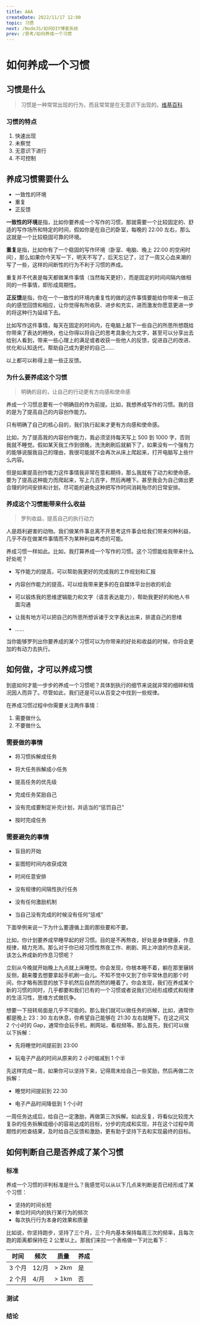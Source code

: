 ```yaml
---
title: AAA
createDate: 2022/11/17 12:00
topic: 习惯
next: /NodeJS/如何DIY博客系统
prev: /思考/如何养成一个习惯
---
```


# 如何养成一个习惯

## 习惯是什么

> 习惯是一种常常出现的行为，而且常常是在无意识下出现的。[维基百科](https://zh.wikipedia.org/zh-cn/%E4%B9%A0%E6%83%AF)

### 习惯的特点

1. 快速出现
2. 未察觉
3. 无意识下进行
4. 不可控制

## 养成习惯需要什么

- 一致性的环境
- 重复
- 正反馈

**一致性的环境**是指，比如你要养成一个写作的习惯，那就需要一个比较固定的、舒适的写作场所和特定的时间，假如你是在自己的卧室，每晚的 22:00 左右，那么这就是一个比较稳固可靠的环境。

**重复**是指，比如你有了一个稳固的写作环境（卧室、电脑、晚上 22:00 的空闲时间），那么如果你今天写一下，明天不写了，后天忘记了，过了一周又心血来潮的写了一些，这样的间断性的行为不利于习惯的养成。

重复并不代表是每天都做某件事情（当然每天更好），而是固定的时间间隔内做相同的一件事情，即形成周期性。

**正反馈**是指，你在一个一致性的环境内重复性的做的这件事情要能给你带来一些正向的感觉回馈和相应，让你觉得有所收获、进步和充实，进而激发你愿意更进一步的将这种行为延续下去。

比如写作这件事情，每天在固定的时间内，在电脑上敲下一些自己的所思所想既给你带来了表达的畅快，也让你得以将自己的思考具象化为文字，甚至可以分享出去给别人看到，带来一些心理上的满足或者收获一些他人的反馈，促进自己的改进、优化和认知迭代，帮助自己成为更好的自己……

以上都可以称得上是一些正反馈。

### 为什么要养成这个习惯

> 明确的目的，让自己的行动更有方向感和使命感

养成一个习惯总要有一个明确目的作为前提。比如，我想养成写作的习惯。我的目的是为了提高自己的内容创作能力。

只有明确了自己的核心目的，我们执行起来才更有方向感和使命感。

比如，为了提高我的内容创作能力，我必须坚持每天写上 500 到 1000 字，否则我就不睡觉。假如某天我工作到很晚，洗洗刷刷后就躺下了，如果没有一个强有力的能够说服我自己的理由，我很可能就不会再次从床上爬起来，打开电脑写上些什么内容。

但是如果提高创作能力这件事情我非常在意和期待，那么我就有了动力和使命感，要为了提高这种能力而爬起来，写上几百字，然后再睡下。甚至我会为自己做出更合理的时间安排和计划，尽可能的避免这种把写作时间消耗殆尽的日常安排。

### 养成这个习惯能带来什么收益

> 罗列收益，提高自己的执行动力

人是趋利避害的动物。我们做某件事总离不开思考这件事会给我们带来何种利益，几乎不存在做某件事情而不为某种利益考虑的可能。

养成习惯一样如此。比如，我打算养成一个写作的习惯。这个习惯能给我带来什么好处呢？

- 写作能力的提高，可以帮助我更好的完成我的工作规划和汇报

- 内容创作能力的提高，可以给我带来更多的在自媒体平台创收的机会

- 可以锻炼我的思维逻辑能力和文字（语言表达能力），帮助我更好的和他人书面沟通

- 让我有地方可以把自己的所思所想诉诸于文字表达出来，排遣自己的思绪

- ……

当你能够罗列出你要养成的某个习惯可以为你带来的好处和收益的时候，你将会更加的有动力去执行。

## 如何做，才可以养成习惯

到底如何才能一步步的养成一个习惯呢？具体到执行的细节来说就非常的细碎和情况因人而异了。尽管如此，我们还是可以从百变之中找到一些规律。

在养成习惯过程中你需要关注两件事情：

1. 需要做什么
2. 不要做什么

### 需要做的事情

- 将习惯拆解成任务

- 将大任务拆解成小任务

- 提高任务的优先级

- 完成任务奖励自己

- 没有完成要制定补完计划，并适当的“惩罚自己”

- 按时完成任务

### 需要避免的事情

- 盲目的开始

- 妄图短时间内收获成效

- 时间任意安排

- 没有规律的间隔性执行任务

- 没有任何激励机制

- 当自己没有完成的时候没有任何“惩戒”

下面举例来说一下为什么要遵循上面的那些要和不要。

比如，你计划要养成早睡早起的好习惯。目的是不再熬夜，好处是身体健康，作息规律，精力充沛。那么对于你已经习惯性熬夜工作、刷剧、网上冲浪的作息来说，该怎么养成新的作息习惯呢？

立刻从今晚就开始晚上九点就上床睡觉。你会发现，你根本睡不着，躺在那里辗转反侧，翻来覆去想要拿起手机刷一会儿。不知不觉中又到了你平常休息的那个时间，你才略有困意的放下手机然后自然而然的睡着了。你会发现，我们在养成某个新的习惯的同时，几乎都要和我们已有的一个习惯或者说我们已经形成模式和规律的生活习性，思维方式做抗争。

想要一下扭转局面是几乎不可能的。那么我们就可以做任务的拆解，比如，通常你都是晚上 23：30 左右休息，你希望自己能够在 21:30 左右就睡下。在这之间又 2 个小时的 Gap，通常你会玩手机，刷网站，看视频等。那么首先，我们可以做以下拆解：

- 先将睡觉时间提前到 23:00

- 玩电子产品的时间从原来的 2 小时缩减到 1 个半

先这样完成一周，如果你可以坚持下来，记得周末给自己一些奖励，然后再做二次拆解：

- 睡觉时间提前到 22:30

- 电子产品时间降低到 1 个小时

一周任务达成后，给自己一定激励，再做第三次拆解。如此反复，将看似比较庞大复杂的任务拆解成细小的容易达成的目标，分步的完成和实现，并在这个过程中周期性的检查结果，及时给自己反馈和激励，更有助于坚持下去和实现最终的目标。

## 如何判断自己是否养成了某个习惯

### 标准

养成一个习惯的评判标准是什么？我感觉可以从以下几点来判断是否已经形成了某个习惯：

- 坚持的时间长短
- 单位时间内的执行某行为的频次
- 每次执行行为本身的效果和质量

比如说，你坚持跑步，坚持了三个月，三个月内基本保持每周三次的频率，且每次跑的距离都保持在 2 公里以上。那我们来拉一个表格做一下对比看下：

| 时间   | 频次  | 质量  | 养成 |
| ------ | ----- | ----- | ---- |
| 3 个月 | 12/月 | > 2km | 是   |
| 2 个月 | 4/月  | > 1km | 否   |

### 测试

### 结论
